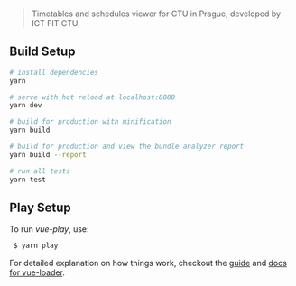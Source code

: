 <p align="center">
  <img src="http://i.imgur.com/VYyGK2z.png" alt=""><br>
  <a href="https://travis-ci.org/cvut/fittable-next"><img src="https://img.shields.io/travis/cvut/fittable-next.svg" alt=""></a>
  <img src="https://img.shields.io/codecov/c/github/cvut/fittable-next.svg" alt="">
  <img src="https://img.shields.io/badge/status-in_development-orange.svg" alt="">
</p>

<br>

> Timetables and schedules viewer for CTU in Prague, developed by ICT FIT CTU.

## Build Setup

``` bash
# install dependencies
yarn

# serve with hot reload at localhost:8080
yarn dev

# build for production with minification
yarn build

# build for production and view the bundle analyzer report
yarn build --report

# run all tests
yarn test
```

## Play Setup

To run *vue-play*, use:

```bash
 $ yarn play
```

For detailed explanation on how things work, checkout the [guide](http://vuejs-templates.github.io/webpack/) and [docs for vue-loader](http://vuejs.github.io/vue-loader).
